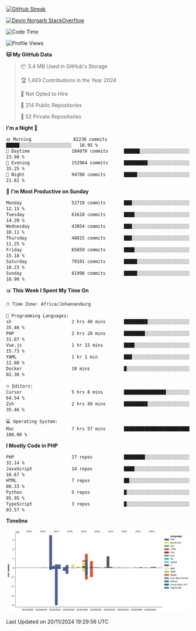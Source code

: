 
[![GitHub Streak](http://github-readme-streak-stats.herokuapp.com?user=DevinNorgarb&date_format=M%20j%5B%2C%20Y%5D)]()


[![Devin Norgarb StackOverflow](https://github-readme-stackoverflow.vercel.app/?userID=4993755)](https://stackoverflow.com/users/4993755/devin-norgarb)

<!--START_SECTION:waka-->
![Code Time](http://img.shields.io/badge/Code%20Time-9%2C252%20hrs%2025%20mins-blue)

![Profile Views](http://img.shields.io/badge/Profile%20Views-2-blue)

**🐱 My GitHub Data** 

> 📦 3.4 MB Used in GitHub's Storage 
 > 
> 🏆 1,493 Contributions in the Year 2024
 > 
> 🚫 Not Opted to Hire
 > 
> 📜 214 Public Repositories 
 > 
> 🔑 52 Private Repositories 
 > 
**I'm a Night 🦉** 

```text
🌞 Morning                82230 commits       █████░░░░░░░░░░░░░░░░░░░░   18.95 % 
🌆 Daytime                104070 commits      ██████░░░░░░░░░░░░░░░░░░░   23.98 % 
🌃 Evening                152964 commits      █████████░░░░░░░░░░░░░░░░   35.25 % 
🌙 Night                  94700 commits       █████░░░░░░░░░░░░░░░░░░░░   21.82 % 
```
📅 **I'm Most Productive on Sunday** 

```text
Monday                   52719 commits       ███░░░░░░░░░░░░░░░░░░░░░░   12.15 % 
Tuesday                  61618 commits       ████░░░░░░░░░░░░░░░░░░░░░   14.20 % 
Wednesday                43854 commits       ███░░░░░░░░░░░░░░░░░░░░░░   10.11 % 
Thursday                 48815 commits       ███░░░░░░░░░░░░░░░░░░░░░░   11.25 % 
Friday                   65859 commits       ████░░░░░░░░░░░░░░░░░░░░░   15.18 % 
Saturday                 79101 commits       █████░░░░░░░░░░░░░░░░░░░░   18.23 % 
Sunday                   81998 commits       █████░░░░░░░░░░░░░░░░░░░░   18.90 % 
```


📊 **This Week I Spent My Time On** 

```text
🕑︎ Time Zone: Africa/Johannesburg

💬 Programming Languages: 
sh                       2 hrs 49 mins       █████████░░░░░░░░░░░░░░░░   35.46 % 
PHP                      2 hrs 28 mins       ████████░░░░░░░░░░░░░░░░░   31.07 % 
Vue.js                   1 hr 15 mins        ████░░░░░░░░░░░░░░░░░░░░░   15.73 % 
YAML                     1 hr 1 min          ███░░░░░░░░░░░░░░░░░░░░░░   12.80 % 
Docker                   10 mins             █░░░░░░░░░░░░░░░░░░░░░░░░   02.30 % 

🔥 Editors: 
Cursor                   5 hrs 8 mins        ████████████████░░░░░░░░░   64.54 % 
Zsh                      2 hrs 49 mins       █████████░░░░░░░░░░░░░░░░   35.46 % 

💻 Operating System: 
Mac                      7 hrs 57 mins       █████████████████████████   100.00 % 
```

**I Mostly Code in PHP** 

```text
PHP                      27 repos            ████████░░░░░░░░░░░░░░░░░   32.14 % 
JavaScript               14 repos            ████░░░░░░░░░░░░░░░░░░░░░   16.67 % 
HTML                     7 repos             ██░░░░░░░░░░░░░░░░░░░░░░░   08.33 % 
Python                   5 repos             █░░░░░░░░░░░░░░░░░░░░░░░░   05.95 % 
TypeScript               3 repos             █░░░░░░░░░░░░░░░░░░░░░░░░   03.57 % 
```



**Timeline**

![Lines of Code chart](https://raw.githubusercontent.com/DevinNorgarb/DevinNorgarb/main/assets/bar_graph.png)


 Last Updated on 20/11/2024 19:29:56 UTC
<!--END_SECTION:waka-->


